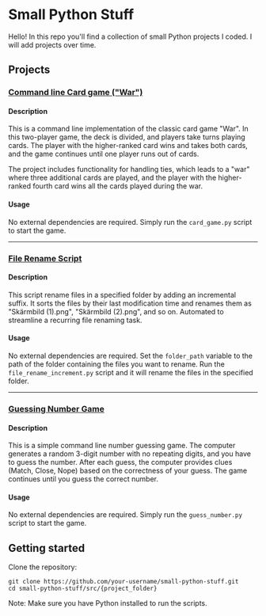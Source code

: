 # Small Python Stuff

Hello! In this repo you'll find a collection of small Python projects I coded. I will add projects over time.

## Projects

### [Command line Card game ("War")](src/card_game/)

#### Description

This is a command line implementation of the classic card game "War". In this two-player game, the deck is divided, and players take turns playing cards. The player with the higher-ranked card wins and takes both cards, and the game continues until one player runs out of cards.

The project includes functionality for handling ties, which leads to a "war" where three additional cards are played, and the player with the higher-ranked fourth card wins all the cards played during the war.

#### Usage

No external dependencies are required. Simply run the `card_game.py` script to start the game.

---

### [File Rename Script](src/file_rename_increment/)

#### Description

This script rename files in a specified folder by adding an incremental suffix. It sorts the files by their last modification time and renames them as "Skärmbild (1).png", "Skärmbild (2).png", and so on. Automated to streamline a recurring file renaming task.

#### Usage

No external dependencies are required. Set the `folder_path` variable to the path of the folder containing the files you want to rename. Run the `file_rename_increment.py` script and it will rename the files in the specified folder.

---

### [Guessing Number Game](src/guess_number/)

#### Description

This is a simple command line number guessing game. The computer generates a random 3-digit number with no repeating digits, and you have to guess the number. After each guess, the computer provides clues (Match, Close, Nope) based on the correctness of your guess. The game continues until you guess the correct number.

#### Usage

No external dependencies are required. Simply run the `guess_number.py` script to start the game.

## Getting started

Clone the repository:

```shell
git clone https://github.com/your-username/small-python-stuff.git
cd small-python-stuff/src/{project_folder}
```

Note: Make sure you have Python installed to run the scripts.